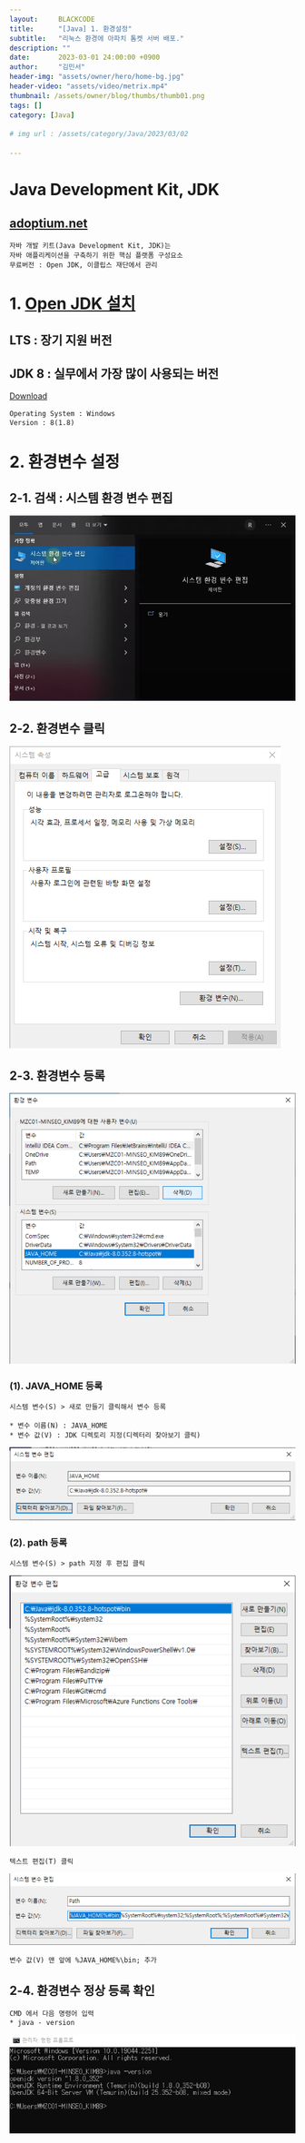 ```yaml
---
layout:     BLACKCODE
title:      "[Java] 1. 환경설정"
subtitle:   "리눅스 환경에 아파치 톰켓 서버 배포."
description: ""
date:       2023-03-01 24:00:00 +0900
author:     "김민서"
header-img: "assets/owner/hero/home-bg.jpg"
header-video: "assets/video/metrix.mp4"
thumbnail: /assets/owner/blog/thumbs/thumb01.png
tags: []
category: [Java]

# img url : /assets/category/Java/2023/03/02

---
```


# Java Development Kit, JDK
## [adoptium.net](https://adoptium.net/)
    자바 개발 키트(Java Development Kit, JDK)는 
    자바 애플리케이션을 구축하기 위한 핵심 플랫폼 구성요소
    무료버전 : Open JDK, 이클립스 재단에서 관리

# 1. [Open JDK 설치](https://adoptium.net/temurin/releases/?version=8)
## LTS : 장기 지원 버전
## JDK 8 : 실무에서 가장 많이 사용되는 버전

[Download](/IIBlackCode/IIBlackCode.github.io/raw/master/_posts/5.%20Java/OpenJDK8U-jdk_x64_windows_hotspot_8u352b08.msi)

    Operating System : Windows
    Version : 8(1.8)

# 2. 환경변수 설정

## 2-1. 검색 : 시스템 환경 변수 편집
![img/01](/assets/category/Java/2023/03/02/img/01/2-1.PNG)
## 2-2. 환경변수 클릭
![img/01](/assets/category/Java/2023/03/02/img/01/2-2.PNG)
## 2-3. 환경변수 등록
![img/01](/assets/category/Java/2023/03/02/img/01/2-3.PNG)
### (1). JAVA_HOME 등록
    시스템 변수(S) > 새로 만들기 클릭해서 변수 등록

    * 변수 이름(N) : JAVA_HOME
    * 변수 값(V) : JDK 디렉토리 지정(디렉터리 찾아보기 클릭)

![img/01](/assets/category/Java/2023/03/02/img/01/2-3-1.PNG)

### (2). path 등록
    시스템 변수(S) > path 지정 후 편집 클릭

![img/01](/assets/category/Java/2023/03/02/img/01/2-3-2.PNG)

    텍스트 편집(T) 클릭

![img/01](/assets/category/Java/2023/03/02/img/01/2-3-3.PNG)

    변수 값(V) 맨 앞에 %JAVA_HOME%\bin; 추가

## 2-4. 환경변수 정상 등록 확인
    CMD 에서 다음 명령어 입력
    * java - version

![img/01](/assets/category/Java/2023/03/02/img/01/2-4.PNG)